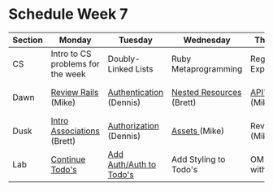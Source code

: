 # Schedule Week 7

| Section | Monday                                                                                                | Tuesday                                                                  | Wednesday                | Thursday            | Friday                 |  
| ------  | ------                                                                                                | -------                                                                  | --------                 | ---------           | -------                |  
| CS      | Intro to CS problems for the week                                                                     | Doubly-Linked Lists                                                      | Ruby Metaprogramming     | Regular Expressions             | Web Scraping           |  
| Dawn    | [Review Rails](https://github.com/sf-wdi-17/notes/tree/master/lectures/week-07/_1_monday/dawn) (Mike) | [Authentication](../lectures/week-07/_2_tuesday/dawn/README.md) (Dennis) | [Nested Resources](../lectures/week-07/_3_wednesday/dawn/README.md) (Brett) | [API's](https://github.com/sf-wdi-17/notes/tree/master/lectures/week-07/_4_thursday/dawn) (Mike)        | Password Reset (Brett) |  
| Dusk    | [Intro Associations](../lectures/week-07/_1_monday/dusk/README.md) (Brett)                                                                            | [Authorization](../lectures/week-07/_2_tuesday/dusk) (Dennis)                                                   | [Assets ](https://github.com/sf-wdi-17/styling_todos/tree/master) (Mike)            | Review (Mike)       | Lab start              |  
| Lab     | [Continue Todo's](https://github.com/sf-wdi-17/extended_todos)                                        | [Add Auth/Auth to Todo's](https://github.com/sf-wdi-17/extended_todos)                                                  | Add Styling to Todo's    | OMDB Lab with Rails | TDB                    |  
